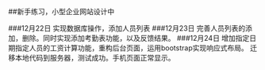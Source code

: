﻿##新手练习，小型企业网站设计中

###12月22日
	实现数据库操作，添加人员列表
###12月23日
	完善人员列表的添加，删除。同时实现添加考勤表功能，以及反馈结果。
###12月24日
	增加指定日期指定人员的工资计算功能，重构后台页面，运用bootstrap实现响应式布局。
	迁移本地代码到服务器，测试成功。手机页面正常显示。